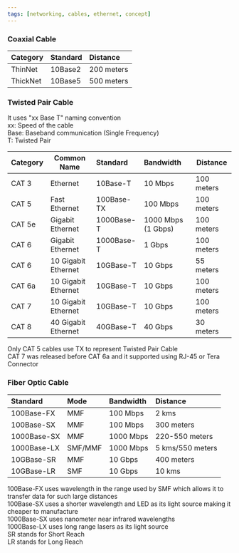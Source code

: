```yaml
---
tags: [networking, cables, ethernet, concept]
---
```


### Coaxial Cable

| Category | Standard | Distance   |
| :------- | :------- | :--------- |
| ThinNet  | 10Base2  | 200 meters |
| ThickNet | 10Base5  | 500 meters |

### Twisted Pair Cable

It uses "xx Base T" naming convention  
xx: Speed of the cable  
Base: Baseband communication (Single Frequency)  
T: Twisted Pair

| Category | Common Name         | Standard   | Bandwidth          | Distance   |
| :------- | ------------------- | :--------- | :----------------- | ---------- |
| CAT 3    | Ethernet            | 10Base-T   | 10 Mbps            | 100 meters |
| CAT 5    | Fast Ethernet       | 100Base-TX | 100 Mbps           | 100 meters |
| CAT 5e   | Gigabit Ethernet    | 1000Base-T | 1000 Mbps (1 Gbps) | 100 meters |
| CAT 6    | Gigabit Ethernet    | 1000Base-T | 1 Gbps             | 100 meters |
| CAT 6    | 10 Gigabit Ethernet | 10GBase-T  | 10 Gbps            | 55 meters  |
| CAT 6a   | 10 Gigabit Ethernet | 10GBase-T  | 10 Gbps            | 100 meters |
| CAT 7    | 10 Gigabit Ethernet | 10GBase-T  | 10 Gbps            | 100 meters |
| CAT 8    | 40 Gigabit Ethernet | 40GBase-T  | 40 Gbps            | 30 meters  |

Only CAT 5 cables use TX to represent Twisted Pair Cable  
CAT 7 was released before CAT 6a and it supported using RJ-45 or Tera Connector

### Fiber Optic Cable

| Standard    | Mode    | Bandwidth | Distance         |
| :---------- | :------ | :-------- | :--------------- |
| 100Base-FX  | MMF     | 100 Mbps  | 2 kms            |
| 100Base-SX  | MMF     | 100 Mbps  | 300 meters       |
| 1000Base-SX | MMF     | 1000 Mbps | 220-550 meters   |
| 1000Base-LX | SMF/MMF | 1000 Mbps | 5 kms/550 meters |
| 10GBase-SR  | MMF     | 10 Gbps   | 400 meters       |
| 10GBase-LR  | SMF     | 10 Gbps   | 10 kms           |

100Base-FX uses wavelength in the range used by SMF which allows it to transfer data for such large distances  
100Base-SX uses a shorter wavelength and LED as its light source making it cheaper to manufacture  
1000Base-SX uses nanometer near infrared wavelengths  
1000Base-LX uses long range lasers as its light source  
SR stands for Short Reach  
LR stands for Long Reach  
